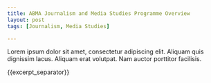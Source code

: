 ```yaml
---
title: ABMA Journalism and Media Studies Programme Overview
layout: post
tags: [Journalism, Media Studies]

---
```

Lorem ipsum dolor sit amet, consectetur adipiscing elit. Aliquam quis dignissim lacus. Aliquam erat volutpat. Nam auctor porttitor facilisis. 

{{excerpt_separator}}
